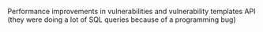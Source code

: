 Performance improvements in vulnerabilities and vulnerability templates API (they
were doing a lot of SQL queries because of a programming bug)
